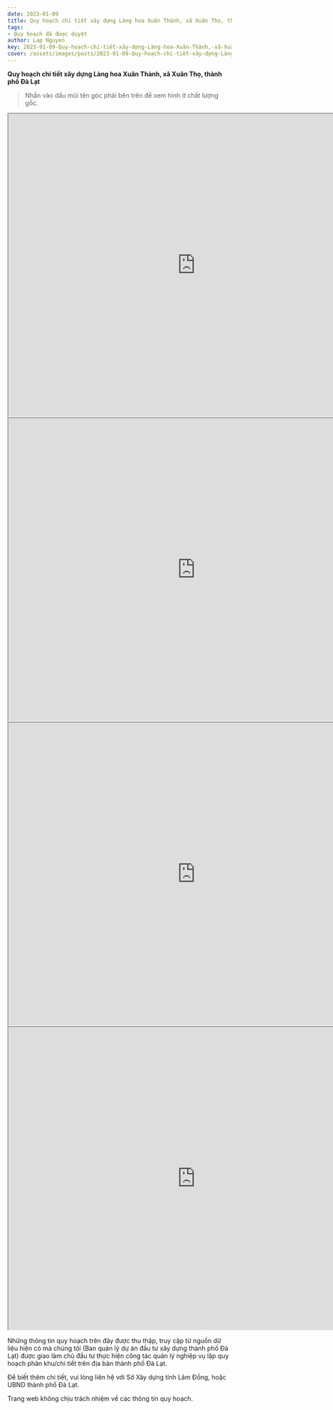 ```yaml
---
date: 2023-01-09
title: Quy hoạch chi tiết xây dựng Làng hoa Xuân Thành, xã Xuân Thọ, thành phố Đà Lạt
tags:
- Quy hoạch đã được duyệt
author: Lap Nguyen
key: 2023-01-09-Quy-hoạch-chi-tiết-xây-dựng-Làng-hoa-Xuân-Thành,-xã-Xuân-Thọ,-thành-phố-Đà-Lạt
cover: /assets/images/posts/2023-01-09-Quy-hoạch-chi-tiết-xây-dựng-Làng-hoa-Xuân-Thành,-xã-Xuân-Thọ,-thành-phố-Đà-Lạt.png
---
```


**Quy hoạch chi tiết xây dựng Làng hoa Xuân Thành, xã Xuân Thọ, thành phố Đà Lạt**

> Nhấn vào dấu mũi tên góc phải bên trên để xem hình ở chất lượng gốc.

<iframe src="https://drive.google.com/file/d/11ao3-8SsW-2ImMvxIQPXj6t4o1wSHnUM/preview" width="840" height="680"></iframe>
<iframe src="https://drive.google.com/file/d/1O_IAXjEDI77LIwv6cAebfzpCT5urlZR3/preview" width="840" height="680"></iframe>
<iframe src="https://drive.google.com/file/d/1YoSvym1TDjJUDTZx38gpMsUFmgXDaB_U/preview" width="840" height="680"></iframe>
<iframe src="https://drive.google.com/file/d/1wgM2MgAr2qrB2EHY8rF7bRr4e_4LRkjH/preview" width="840" height="680"></iframe>

Những thông tin quy hoạch trên đây được thu thập, truy cập từ nguồn dữ liệu hiện có mà chúng tôi
(Ban quản lý dự án đầu tư xây dựng thành phố Đà Lạt) được giao làm chủ đầu tư thực hiện công tác quản lý nghiệp vụ
lập quy hoạch phân khu/chi tiết trên địa bàn thành phố Đà Lạt.

Để biết thêm chi tiết, vui lòng liên hệ với Sở Xây dựng tỉnh Lâm Đồng, hoặc UBND thành phố Đà Lạt.

Trang web không chịu trách nhiệm về các thông tin quy hoạch.

